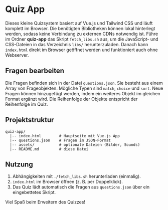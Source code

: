 # Quiz App

Dieses kleine Quizsystem basiert auf Vue.js und Tailwind CSS und läuft komplett im Browser. Die benötigten Bibliotheken können lokal hinterlegt werden, sodass keine Verbindung zu externen CDNs notwendig ist.
Führe im Ordner **quiz-app** das Skript `fetch_libs.sh` aus, um die JavaScript- und CSS-Dateien in das Verzeichnis `libs/` herunterzuladen. Danach kann `index.html` direkt im Browser geöffnet werden und funktioniert auch ohne Webserver.


## Fragen bearbeiten

Die Fragen befinden sich in der Datei `questions.json`. Sie besteht aus einem Array von Frageobjekten. Mögliche Typen sind `match`, `choice` und `sort`.
Neue Fragen können hinzugefügt werden, indem ein weiteres Objekt im gleichen Format ergänzt wird. Die Reihenfolge der Objekte entspricht der Reihenfolge im Quiz.

## Projektstruktur

```
quiz-app/
  |-- index.html        # Hauptseite mit Vue.js App
  |-- questions.json    # Fragen im JSON-Format
  |-- assets/           # optionale Dateien (Bilder, Sounds)
  |-- README.md         # diese Datei
```

## Nutzung

1. Abhängigkeiten mit `./fetch_libs.sh` herunterladen (einmalig).
2. `index.html` im Browser öffnen (z. B. per Doppelklick).
3. Das Quiz lädt automatisch die Fragen aus `questions.json` über ein eingebettetes Skript.


Viel Spaß beim Erweitern des Quizzes!
